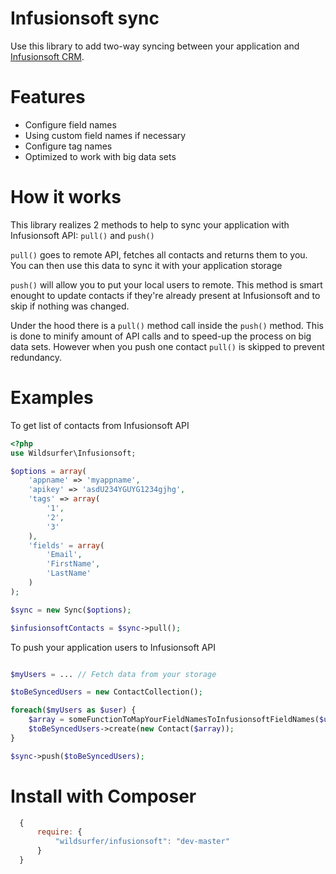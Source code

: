 Infusionsoft sync
=================

Use this library to add two-way syncing between your application and
[Infusionsoft CRM](help.infusionsoft.com/developers/api-basics).

Features
========

- Configure field names
- Using custom field names if necessary
- Configure tag names
- Optimized to work with big data sets

How it works
============

This library realizes 2 methods to help to sync your application with
Infusionsoft API: `pull()` and `push()`

`pull()` goes to remote API, fetches all contacts and returns them to you. You
can then use this data to sync it with your application storage

`push()` will allow you to put your local users to remote. This method is smart
enought to update contacts if they're already present at Infusionsoft and to
skip if nothing was changed.

Under the hood there is a `pull()` method call inside the `push()` method. This
is done to minify amount of API calls and to speed-up the process on big data
sets. However when you push one contact `pull()` is skipped to prevent
redundancy.

Examples
========

To get list of contacts from Infusionsoft API


``` php
<?php
use Wildsurfer\Infusionsoft;

$options = array(
    'appname' => 'myappname',
    'apikey' => 'asdU234YGUYG1234gjhg',
    'tags' => array(
        '1',
        '2',
        '3'
    ),
    'fields' = array(
        'Email',
        'FirstName',
        'LastName'
    )
);

$sync = new Sync($options);

$infusionsoftContacts = $sync->pull();

```

To push your application users to Infusionsoft API


``` php

$myUsers = ... // Fetch data from your storage

$toBeSyncedUsers = new ContactCollection();

foreach($myUsers as $user) {
    $array = someFunctionToMapYourFieldNamesToInfusionsoftFieldNames($user);
    $toBeSyncedUsers->create(new Contact($array));
}

$sync->push($toBeSyncedUsers);


```

Install with Composer
=====================

``` js
  {
      require: {
          "wildsurfer/infusionsoft": "dev-master"
      }
  }
```
